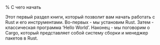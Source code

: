 % C чего начать

Этот первый раздел книги, который позволит вам начать работать с Rust и его
инструментами. Во-первых - мы установим Rust. Затем - классическая программа
‘Hello World’. Наконец - мы поговорим о Cargo, который представляет собой
систему сборки и менеджер пакетов в Rust.

